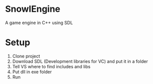 # SnowlEngine
A game engine in C++ using SDL

# Setup
1. Clone project
2. Download SDL (Development libraries for VC) and put it in a folder
3. Tell VS where to find includes and libs
4. Put dll in exe folder
5. Run